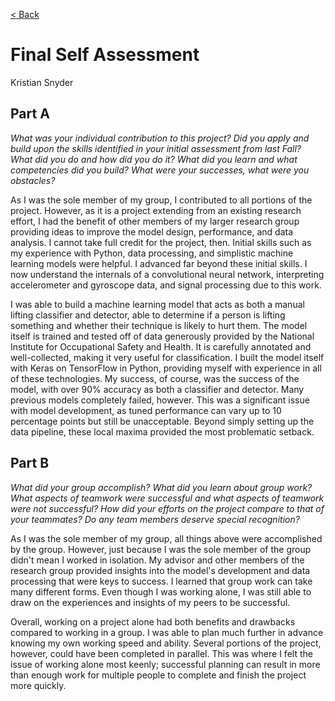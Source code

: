 [< Back](../README.md)

# Final Self Assessment

Kristian Snyder

## Part A

*What was your individual contribution to this project? Did you apply and build upon the skills identified in your initial assessment from last Fall? What did you do and how did you do it? What did you learn and what competencies did you build? What were your successes, what were you obstacles?*

As I was the sole member of my group, I contributed to all portions of the project. However, as it is a project extending from an existing research effort, I had the benefit of other members of my larger research group providing ideas to improve the model design, performance, and data analysis. I cannot take full credit for the project, then. Initial skills such as my experience with Python, data processing, and simplistic machine learning models were helpful. I advanced far beyond these initial skills. I now understand the internals of a convolutional neural network, interpreting accelerometer and gyroscope data, and signal processing due to this work.

I was able to build a machine learning model that acts as both a manual lifting classifier and detector, able to determine if a person is lifting something and whether their technique is likely to hurt them. The model itself is trained and tested off of data generously provided by the National Institute for Occupational Safety and Health. It is carefully annotated and well-collected, making it very useful for classification. I built the model itself with Keras on TensorFlow in Python, providing myself with experience in all of these technologies. My success, of course, was the success of the model, with over 90% accuracy as both a classifier and detector. Many previous models completely failed, however. This was a significant issue with model development, as tuned performance can vary up to 10 percentage points but still be unacceptable. Beyond simply setting up the data pipeline, these local maxima provided the most problematic setback.

## Part B

*What did your group accomplish? What did you learn about group work? What aspects of teamwork were successful and what aspects of teamwork were not successful? How did your efforts on the project compare to that of your teammates?  Do any team members deserve special recognition?*

As I was the sole member of my group, all things above were accomplished by the group. However, just because I was the sole member of the group didn't mean I worked in isolation. My advisor and other members of the research group provided insights into the model's development and data processing that were keys to success. I learned that group work can take many different forms. Even though I was working alone, I was still able to draw on the experiences and insights of my peers to be successful.

Overall, working on a project alone had both benefits and drawbacks compared to working in a group. I was able to plan much further in advance knowing my own working speed and ability. Several portions of the project, however, could have been completed in parallel. This was where I felt the issue of working alone most keenly; successful planning can result in more than enough work for multiple people to complete and finish the project more quickly.
